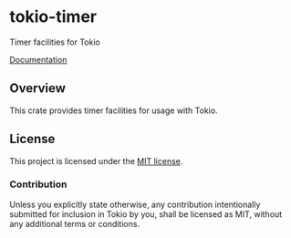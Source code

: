 # tokio-timer

Timer facilities for Tokio

[Documentation](https://docs.rs/tokio-timer/0.2.10/tokio_timer/)

## Overview

This crate provides timer facilities for usage with Tokio.

## License

This project is licensed under the [MIT license](LICENSE).

### Contribution

Unless you explicitly state otherwise, any contribution intentionally submitted
for inclusion in Tokio by you, shall be licensed as MIT, without any additional
terms or conditions.
